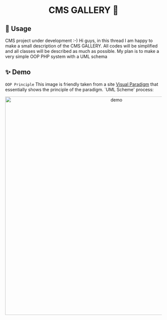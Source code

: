 <h1 align="center">CMS GALLERY 👋</h1>

## 🚀 Usage
CMS project under development :-)
Hi guys, in this thread I am happy to make a small description of the CMS GALLERY. All codes will be simplified and all classes will be described as much as possible.
My plan is to make a very simple OOP PHP system with a UML schema
 
## ✨ Demo

`OOP Principle` This image is friendly taken from a site [Visual Paradigm](https://www.visual-paradigm.com/guide/uml-unified-modeling-language/what-is-class-diagram/) that essentially shows the principle of the paradigm. `UML Scheme' process:

<p align="center">
  <img width="700" align="center" src="https://cdn-images.visual-paradigm.com/guide/uml/what-is-class-diagram/what-is-class-diagram.png" alt="demo"/>
</p>
